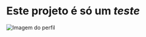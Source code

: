   # Este projeto é só um *teste*

  ![Imagem do perfil](https://www.google.com/imgres?q=programming%20logo&imgurl=https%3A%2F%2Fstatic.vecteezy.com%2Fsystem%2Fresources%2Fthumbnails%2F004%2F908%2F013%2Fsmall%2Fcoding-logo-design-template-free-vector.jpg&imgrefurl=https%3A%2F%2Fwww.vecteezy.com%2Ffree-vector%2Fprogramming-logo&docid=mOJEUc0y6jb6tM&tbnid=KzX_GWyUBiS_nM&vet=12ahUKEwifwvb58rKFAxVTPrkGHT0eCq8QM3oECGEQAA..i&w=200&h=200&hcb=2&ved=2ahUKEwifwvb58rKFAxVTPrkGHT0eCq8QM3oECGEQAA)

  
